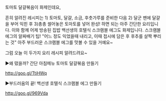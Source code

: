 ﻿토마토 달걀볶음이 화제인데요, 

흔히 알려진 레시피는 1) 토마토, 달걀, 소금, 후춧가루를 준비한 다음 2) 달군 팬에 달걀을 부어 익힌 후 3)총총 썰어놓은 토마토를 넣어 완성! 하면 되는 아주 간단한 요리입니다. 
이와 함께 어제 방송된 집밥 백선생의 호텔식 스크램블 에그도 화제입니다. 스크램블 에그의 알짜배기 팁! "어느 정도 익었을때 내리고, 이때 접시에 담은 후 후추를 살짝 뿌리는 것" 아주 부드러운 스크램블 에그를 맛볼 수 있을 거예요~




그럼 오늘 이 두가지 요리 레시피 알려드려요~




▶왜 떴을까? 간단 아침메뉴 토마토 달걀볶음 만들기

http://goo.gl/TtiHWq


▶부드러움의 끝! 백선생 호텔식 스크램블 에그 만들기 

http://goo.gl/969Vda


